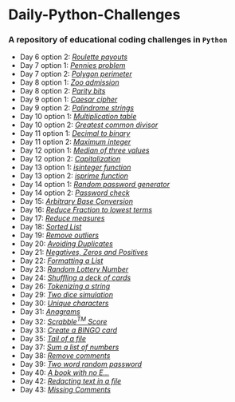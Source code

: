 # **Daily-Python-Challenges**

### A repository of educational coding challenges in `Python`

- Day 6 option 2:   [_Roulette payouts_](https://github.com/malvina-s/Daily-Python-Challenges/blob/main/Day%206_option2)
- Day 7 option 1:   [_Pennies problem_](https://github.com/malvina-s/Daily-Python-Challenges/blob/main/Day%207_option1)
- Day 7 option 2:   [_Polygon perimeter_](https://github.com/malvina-s/Daily-Python-Challenges/blob/main/Day%207_option2)
- Day 8 option 1:   [_Zoo admission_](https://github.com/malvina-s/Daily-Python-Challenges/blob/main/Day%208_option1)
- Day 8 option 2:   [_Parity bits_](https://github.com/malvina-s/Daily-Python-Challenges/blob/main/Day%208_option2)
- Day 9 option 1:   [_Caesar cipher_](https://github.com/malvina-s/Daily-Python-Challenges/blob/main/Day%209_option1)
- Day 9 option 2:   [_Palindrome strings_](https://github.com/malvina-s/Daily-Python-Challenges/blob/main/Day%209_option2)
- Day 10 option 1:  [_Multiplication table_](https://github.com/malvina-s/Daily-Python-Challenges/blob/main/Day%2010_option1)
- Day 10 option 2:  [_Greatest common divisor_](https://github.com/malvina-s/Daily-Python-Challenges/blob/main/Day%2010_option2)
- Day 11 option 1:  [_Decimal to binary_](https://github.com/malvina-s/Daily-Python-Challenges/blob/main/Day%2011_option1)
- Day 11 option 2:  [_Maximum integer_](https://github.com/malvina-s/Daily-Python-Challenges/blob/main/Day%2011_option2)
- Day 12 option 1:  [_Median of three values_](https://github.com/malvina-s/Daily-Python-Challenges/blob/main/Day%2012_option1)
- Day 12 option 2:  [_Capitalization_](https://github.com/malvina-s/Daily-Python-Challenges/blob/main/Day%2012_option2)
- Day 13 option 1:  [_isinteger function_](https://github.com/malvina-s/Daily-Python-Challenges/blob/main/Day%2013_option1)
- Day 13 option 2:  [_isprime function_](https://github.com/malvina-s/Daily-Python-Challenges/blob/main/Day%2013_option2)
- Day 14 option 1:  [_Random password generator_](https://github.com/malvina-s/Daily-Python-Challenges/blob/main/Day%2014_option1)
- Day 14 option 2:  [_Password check_](https://github.com/malvina-s/Daily-Python-Challenges/blob/main/Day%2014_option2)
- Day 15:  [_Arbitrary Base Conversion_](https://github.com/malvina-s/Daily-Python-Challenges/blob/main/Day%2015)
- Day 16:  [_Reduce Fraction to lowest terms_](https://github.com/malvina-s/Daily-Python-Challenges/blob/main/Day%2016)
- Day 17: [_Reduce measures_](https://github.com/malvina-s/Daily-Python-Challenges/blob/main/Day%2017)
- Day 18: [_Sorted List_](https://github.com/malvina-s/Daily-Python-Challenges/blob/main/Day%2018)
- Day 19: [_Remove outliers_](https://github.com/malvina-s/Daily-Python-Challenges/blob/main/Day%2019)
- Day 20: [_Avoiding Duplicates_](https://github.com/malvina-s/Daily-Python-Challenges/blob/main/Day%2020)
- Day 21: [_Negatives, Zeros and Positives_](https://github.com/malvina-s/Daily-Python-Challenges/blob/main/Day%2021)
- Day 22: [_Formatting a List_](https://github.com/malvina-s/Daily-Python-Challenges/blob/main/Day%2022)
- Day 23: [_Random Lottery Number_](https://github.com/malvina-s/Daily-Python-Challenges/blob/main/Day%2023)
- Day 24: [_Shuffling a deck of cards_](https://github.com/malvina-s/Daily-Python-Challenges/blob/main/Day%2024)
- Day 26: [_Tokenizing a string_](https://github.com/malvina-s/Daily-Python-Challenges/blob/main/Day%2026)
- Day 29: [_Two dice simulation_](https://github.com/malvina-s/Daily-Python-Challenges/blob/main/Day%2029)
- Day 30: [_Unique characters_](https://github.com/malvina-s/Daily-Python-Challenges/blob/main/Day%2030)
- Day 31: [_Anagrams_](https://github.com/malvina-s/Daily-Python-Challenges/blob/main/Day%2031)
- Day 32: [_Scrabble<sup>TM</sup> Score_](https://github.com/malvina-s/Daily-Python-Challenges/blob/main/Day%2032)
- Day 33: [_Create a BINGO card_](https://github.com/malvina-s/Daily-Python-Challenges/blob/main/Day%2033)
- Day 35: [_Tail of a file_](https://github.com/malvina-s/Daily-Python-Challenges/blob/main/Day%2035)
- Day 37: [_Sum a list of numbers_](https://github.com/malvina-s/Daily-Python-Challenges/blob/main/Day%2037)
- Day 38: [_Remove comments_](https://github.com/malvina-s/Daily-Python-Challenges/blob/main/Day%2038)
- Day 39: [_Two word random password_](https://github.com/malvina-s/Daily-Python-Challenges/blob/main/Day%2039)
- Day 40: [_A book with no E..._](https://github.com/malvina-s/Daily-Python-Challenges/blob/main/Day%2040)
- Day 42: [_Redacting text in a file_](https://github.com/malvina-s/Daily-Python-Challenges/blob/main/Day%2042)
- Day 43: [_Missing Comments_](https://github.com/malvina-s/Daily-Python-Challenges/blob/main/Day%2043)